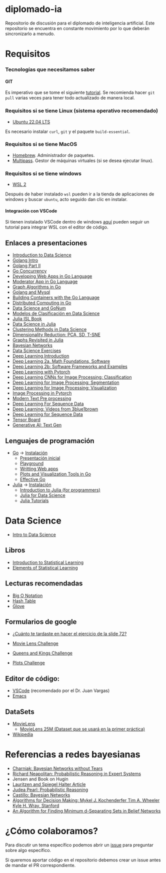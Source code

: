 # diplomado-ia
Repositorio de discusión para el diplomado de inteligencia artificial.  Este
repositorio se encuentra en constante movimiento por lo que deberán
sincronizarlo a menudo.

# Requisitos

### Tecnologías que necesitamos saber

#### GIT

Es imperativo que se tome el siguiente
[tutorial](https://learn.microsoft.com/es-es/training/modules/intro-to-git/). Se
recomienda hacer `git pull` varias veces para tener todo actualizado de manera
local.

### Requisitos si se tiene Linux (sistema operativo recomendado)

- [Ubuntu 22.04 LTS](https://www.releases.ubuntu.com/jammy/)

Es necesario instalar `curl`, `git` y el paquete `build-essential`.

### Requisitos si se tiene MacOS

- [Homebrew](https://brew.sh/). Administrador de paquetes.
- [Multipass](https://multipass.run/). Gestor de máquinas virtuales (si se desea ejecutar linux).

### Requisitos si se tiene windows

- [WSL 2](https://learn.microsoft.com/es-es/windows/wsl/install)

Después de haber instalado `wsl` pueden ir a la tienda de aplicaciones de
windows y buscar `ubuntu`, acto seguido dan clic en instalar.

#### Integración con VSCode

Si tienen instalado VSCode dentro de windows [aquí](https://learn.microsoft.com/en-us/training/modules/developing-in-wsl/?source=recommendations) pueden seguir un tutorial para
integrar WSL con el editor de código.

## Enlaces a presentaciones
- [Introduction to Data Science](https://docs.google.com/presentation/d/1QEGqdo9KMJ3aLfZCu6qX5Phi3XoE3Cd7jgQSAawamPs/edit#slide=id.p4)
- [Golang Intro](https://docs.google.com/presentation/d/18eTBCF2W4J8bQ2EwbW63iUuG1meIuiTvfLaujq5ni1k/edit#slide=id.p)
- [Golang Part II](https://docs.google.com/presentation/d/1MgQG_B2v2eOq7NhhGMiQf-oZG0aCSXwqBKyYlEWeyKo)
- [Go Concurrency](https://docs.google.com/presentation/d/1a0OmFFyBt9He0xus1SYKpQxHXKSW4S3ODF3lveRkLrE)
- [Developing Web Apps in Go Language](https://docs.google.com/presentation/d/1cosYUSInZQ7XjLXep_LHObiKZWtHOARFPBWPIBoAHcs)
- [Moderator App in Go Language](https://docs.google.com/presentation/d/1951aMOQPwPNeRIQ2HlaV3i-k45SegvZq-ulkzuRAz4c/edit#slide=id.p)
- [Graph Algorithms in Go](https://docs.google.com/presentation/d/1DWhMXCgA_v4p7r8S6Aet41dXVwZ8yrVFbRYtO3YlKEg/edit#slide=id.p)
- [Golang and Mysql](https://docs.google.com/presentation/d/1Y44n39CvvMczVJh4-8cNPcb6czLIEqyjxEypsIR_3p4/edit#slide=id.p)
- [Building Containers with the Go Language](https://docs.google.com/presentation/d/1FVz8DHOXxKy1aEi2ZSu_enzyRVpcaxrS7toIyeovS1I)
- [Distributed Computing in Go](https://docs.google.com/presentation/d/1KSH5QQfSwUNQ779VjZ3lGYLqC8Uysv13ycpJ335N2xY)
- [Data Science and GoNum](https://docs.google.com/presentation/d/1WPJbHCltFM-gky3Be3S2jVLDDztNvrqvyvmC10T38AM)
- [Modelos de Clasificación en Data Science](https://docs.google.com/presentation/d/1zOikKpq_FGpoptS3rTKSr1s7ILBI_5Dgx0aloXe3j04/edit#slide=id.p)
- [Julia ISL Book](https://bit.ly/3PBqLIP)
- [Data Science in Julia](https://bit.ly/482MfIt)
- [Clustering Methods in Data Science](https://bit.ly/4faYGV1)
- [Dimensionality Reduction: PCA, SD, T-SNE](https://docs.google.com/presentation/d/1ndZRoMAEfyh3txawZXGomAJZkY1p5OvkpFB06PZs1iY/edit#slide=id.g5e632b589d_0_0)
- [Graphs Revisited in Julia]( https://bit.ly/3SsfnCs )
- [Bayesian Networks](https://bit.ly/3x2c1L7)
- [Data Science Exercises](https://docs.google.com/presentation/d/1tSNaUJc2NxEO3wWga_yCK4m61x9pJM2aHaPsn-OLc_s/)
- [Deep Learning Introduction](https://bit.ly/4i1rZM3)
- [Deep Learning 2a. Math Foundations, Software](https://docs.google.com/presentation/d/1SjYGyzzUU47m0E70LqW8wVYhfBBrLZW4xfTcV1-UKSw)
- [Deep Learning 2b: Software Frameworks and Examples](https://docs.google.com/presentation/d/1BXhQ7WJtHBPFzIPVAeYFm0cMt8AhTllymDtxNvX_Arg/edit#slide=id.p4)
- [Deep Learning with Pytorch](https://docs.google.com/presentation/d/1pqYDpU9C51bw7Qd6w8NhvRZPRYYtFsExFNdH97XUVAI/edit#slide=id.p)
- [Deep Learning CNNs for Image Processing: Classification](https://docs.google.com/presentation/d/12wkkuzepk6-sOIGHNDqJMPdfITnYeD9DeTv5Mb2KpGc/edit#slide=id.p4)
- [Deep Learning for Image Processing: Segmentation](https://docs.google.com/presentation/d/1eHczndhJl27bX8_V4iOL5x7j6t8xdCshoTuVFYQlkDk/edit#slide=id.p4)
- [Deep Learning for Image Processing: Visualization](https://docs.google.com/presentation/d/1lCuLq0F-W_aPzUo4sk1shvlyxcP5ucNUnVymWKDh6JA/edit#slide=id.p4)
- [Image Processing in Pytorch](https://docs.google.com/presentation/d/1z3nT1tHy11-e9zT2dmGfQIw2qy3Z1XcqLhpmKxM5xmU/edit?pli=1#slide=id.p)
- [Modern Text Pre processing](https://docs.google.com/presentation/d/1nY5F-3GIJ7VMPetahfxC7Esl_sIx7r-vlBjQ850i6nI/edit#slide=id.p4)
- [Deep Learning For Sequence Data](https://docs.google.com/presentation/d/1SB1fYiOAzDqZS_NSjb7zONKqdGS-vkXB5g_5eE8dt_0/edit#slide=id.p4)
- [Deep Learning: Videos from 3blue1brown](https://docs.google.com/presentation/d/1YKTCAZUPfrsXQew683IQKIwavYAB--uYztXW3WT0KE8/edit#slide=id.p4)
- [Deep Learning for Sequence Data](https://docs.google.com/presentation/d/1SB1fYiOAzDqZS_NSjb7zONKqdGS-vkXB5g_5eE8dt_0/edit?slide=id.p4#slide=id.p4)
- [Tensor Board](https://docs.google.com/presentation/d/1rkrvmobAROR1wcxMV2W2WFtERG9Gxn5oxNIxipgqSho/edit#slide=id.p)
- [Generative AI: Text Gen](https://docs.google.com/presentation/d/1Kvq9jI_TJ9yZmiDT2K9bPejjG0nRRNbNU2ahoFX3TSc/edit#slide=id.p)

## Lenguajes de programación

- [Go](./go) -> [Instalación](https://go.dev/doc/install)
  - [Presentación inicial](https://docs.google.com/presentation/d/18eTBCF2W4J8bQ2EwbW63iUuG1meIuiTvfLaujq5ni1k/edit#slide=id.p)
  - [Playground](https://go.dev/play/)
  - [Writting Web apps](https://go.dev/doc/articles/wiki/)
  - [Plots and Visualization Tools in Go](https://docs.google.com/presentation/d/1JhCiWTHKdZXBj5dLhEJ6jbDUXzW1gSjXXUnnRtAY_jk)
  - [Effective Go](https://go.dev/doc/effective_go)
- [Julia](./julia) -> [Instalación](https://julialang.org/downloads/)
  - [Introduction to Julia (for programmers)](https://juliaacademy.com/p/intro-to-julia)
  - [Julia for Data Science](https://juliaacademy.com/p/julia-for-data-science)
  - [Julia Tutorials](https://julialang.org/learning/tutorials/)

# Data Science

- [Intro to Data Science](https://docs.google.com/presentation/d/1QEGqdo9KMJ3aLfZCu6qX5Phi3XoE3Cd7jgQSAawamPs/edit#slide=id.p4)

## Libros

- [Introduction to Statistical Learning](https://www.statlearning.com/)
- [Elements of Statistical Learning](https://hastie.su.domains/ElemStatLearn/)

## Lecturas recomendadas

- [Big O Notation](https://en.wikipedia.org/wiki/Big_O_notation)
- [Hash Table](https://en.wikipedia.org/wiki/Hash_table)
- [Glove](https://nlp.stanford.edu/projects/glove/)

## Formularios de google

- [¿Cuánto te tardaste en hacer el ejercicio de la slide 72?](https://forms.gle/pNFoWNNY9oQ1NGyi7)

- [Movie Lens Challenge](https://docs.google.com/forms/d/e/1FAIpQLSei3wdPEHFW7Hc94ga6TYw7-OEZLduXO6kag7D07F4oGKcrcA/viewform?vc=0&c=0&w=1&flr=0)
- [Queens and Kings Challenge](https://docs.google.com/forms/d/1TePORXDqeDcGRdc5PCMakQH3zHcH6qOVfvWzDstyeeA/viewform?edit_requested=true)
- [Plots Challenge](https://docs.google.com/forms/d/15_WWc4o47UwQg63HJ12ajr7KFcfMA_nSWZWdp1E-aac/viewform?edit_requested=true)

## Editor de código:
  - [VSCode](https://code.visualstudio.com/) (recomendado por el Dr. Juan Vargas)
  - [Emacs](https://www.gnu.org/software/emacs/)

## DataSets

- [MovieLens](https://grouplens.org/datasets/movielens/)
  - [MovieLens 25M (Dataset que se usará en la primer práctica)](https://grouplens.org/datasets/movielens/25m/)
- [Wikipedia](https://drive.google.com/file/d/1WLcOVre_Bw7pZnJJ-ygb1BedFYKls-IK/view?usp=sharing)

# Referencias a redes bayesianas

- [Charniak: Bayesian Networks without Tears](https://www.cs.ubc.ca/~murphyk/Bayes/Charniak_91.pdf)
- [Richard Neapolitan: Probabilistic Reasoning in Expert Systems](https://dl.acm.org/doi/book/10.5555/77340)
- Jensen and Book on Hugin
- [Lauritzen and Spiegel Halter Article](https://onlinelibrary.wiley.com/doi/epdf/10.1002/9781118445112.stat00258)
- [Judea Pearl: Probabilistic Reasoning](https://onlinelibrary.wiley.com/doi/epdf/10.1002/9781118445112.stat00258)
- [Castillo: Bayesian Networks](https://onlinelibrary.wiley.com/doi/epdf/10.1002/9781118445112.stat00258)
- [Algorithms for Decision Making:  Mykel J. Kochenderfer Tim A. Wheeler Kyle H. Wray, Stanford](https://algorithmsbook.com/files/dm.pdf)
- [An Algorithm for Finding Minimum d-Separating Sets in Belief Networks](https://arxiv.org/pdf/1302.3549)

# ¿Cómo colaboramos?
Para discutir un tema específico podemos abrir un [issue](https://github.com/camachojua/diplomado-ia/issues/new) para preguntar sobre algo específico.

Si queremos aportar código en el repositorio debemos crear un issue antes de mandar el PR correspondiente.
